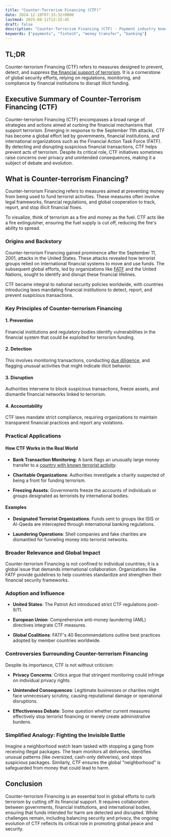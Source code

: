 ```yaml
---
title: "Counter-Terrorism Financing (CTF)"
date: 2024-12-10T07:33:32+0000
lastmod: 2025-08-11T12:15:45
draft: false
description: "Counter-Terrorism Financing (CTF) - Payment industry knowledge and insights"
keywords: ["payments", "fintech", "money transfer", "banking"]
---
```


## TL;DR

Counter-terrorism Financing (CTF) refers to measures designed to prevent, detect, and suppress [the financial support of terrorism](https://faisalkhanllc.xyz/resources/payments-wiki/t/terrorist-financing-tf/). It is a cornerstone of global security efforts, relying on regulations, monitoring, and compliance by financial institutions to disrupt illicit funding.

## Executive Summary of Counter-Terrorism Financing (CTF)

Counter-terrorism Financing (CTF) encompasses a broad range of strategies and actions aimed at curbing the financial mechanisms that support terrorism. Emerging in response to the September 11th attacks, CTF has become a global effort led by governments, financial institutions, and international organizations such as the Financial Action Task Force (FATF). By detecting and disrupting suspicious financial transactions, CTF helps prevent acts of terrorism. Despite its critical role, CTF initiatives sometimes raise concerns over privacy and unintended consequences, making it a subject of debate and evolution.

## What is Counter-terrorism Financing?

Counter-terrorism Financing refers to measures aimed at preventing money from being used to fund terrorist activities. These measures often involve legal frameworks, financial regulations, and global cooperation to track, report, and stop illicit financial flows.

To visualize, think of terrorism as a fire and money as the fuel. CTF acts like a fire extinguisher, ensuring the fuel supply is cut off, reducing the fire's ability to spread.

### Origins and Backstory

Counter-terrorism Financing gained prominence after the September 11, 2001, attacks in the United States. These attacks revealed how terrorist groups relied on international financial systems to move and use funds. The subsequent global efforts, led by organizations like [FATF](https://faisalkhanllc.xyz/resources/payments-wiki/f/fatf/) and the United Nations, sought to identify and disrupt these financial lifelines.

CTF became integral to national security policies worldwide, with countries introducing laws mandating financial institutions to detect, report, and prevent suspicious transactions.

### Key Principles of Counter-terrorism Financing

#### 1. Prevention

Financial institutions and regulatory bodies identify vulnerabilities in the financial system that could be exploited for terrorism funding.

#### 2. Detection

This involves monitoring transactions, conducting [due diligence](https://faisalkhanllc.xyz/resources/payments-wiki/d/due-diligence-dd/), and flagging unusual activities that might indicate illicit behavior.

#### 3. Disruption

Authorities intervene to block suspicious transactions, freeze assets, and dismantle financial networks linked to terrorism.

#### 4. Accountability

CTF laws mandate strict compliance, requiring organizations to maintain transparent financial practices and report any violations.

### Practical Applications

#### How CTF Works in the Real World

- **Bank Transaction Monitoring**: A bank flags an unusually large money transfer to a [country with known terrorist activity](https://faisalkhanllc.xyz/resources/payments-wiki/a/anti-money-laundering-aml/).

- **Charitable Organizations**: Authorities investigate a charity suspected of being a front for funding terrorism.

- **Freezing Assets**: Governments freeze the accounts of individuals or groups designated as terrorists by international bodies.

#### Examples

- **Designated Terrorist Organizations**: Funds sent to groups like ISIS or Al-Qaeda are intercepted through international banking regulations.

- **Laundering Operations**: Shell companies and fake charities are dismantled for funneling money into terrorist networks.

### Broader Relevance and Global Impact

Counter-terrorism Financing is not confined to individual countries; it is a global issue that demands international collaboration. Organizations like FATF provide guidelines to help countries standardize and strengthen their financial security frameworks.

### Adoption and Influence

- **United States**: The Patriot Act introduced strict CTF regulations post-9/11.

- **European Union**: Comprehensive anti-money laundering (AML) directives integrate CTF measures.

- **Global Coalitions**: FATF's 40 Recommendations outline best practices adopted by member countries worldwide.

### Controversies Surrounding Counter-terrorism Financing

Despite its importance, CTF is not without criticism:

- **Privacy Concerns**: Critics argue that stringent monitoring could infringe on individual privacy rights.

- **Unintended Consequences**: Legitimate businesses or charities might face unnecessary scrutiny, causing reputational damage or operational disruptions.

- **Effectiveness Debate**: Some question whether current measures effectively stop terrorist financing or merely create administrative burdens.

### Simplified Analogy: Fighting the Invisible Battle

Imagine a neighborhood watch team tasked with stopping a gang from receiving illegal packages. The team monitors all deliveries, identifies unusual patterns (like oversized, cash-only deliveries), and stops suspicious packages. Similarly, CTF ensures the global "neighborhood" is safeguarded from money that could lead to harm.

## Conclusion

Counter-terrorism Financing is an essential tool in global efforts to curb terrorism by cutting off its financial support. It requires collaboration between governments, financial institutions, and international bodies, ensuring that funds intended for harm are detected and disrupted. While challenges remain, including balancing security and privacy, the ongoing evolution of CTF reflects its critical role in promoting global peace and security.